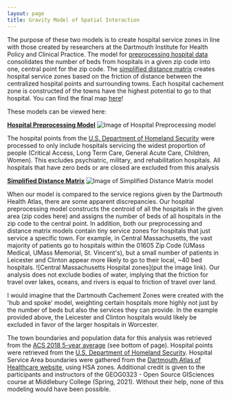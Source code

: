 ```yaml
---
layout: page
title: Gravity Model of Spatial Interaction
---
```


The purpose of these two models is to create hospital service zones in line with those created by researchers at the Dartmouth Institute for Health Policy and Clinical Practice. The model for [preprocessing hospital data](https://jafreedman12.github.io/gravity/gravity_models/preprocess_hospital_data.model3) consolidates the number of beds from hospitals in a given zip code into one, central point for the zip code. The [simplified distance matrix](https://jafreedman12.github.io/gravity/gravity_models/distance_matrix_potentialzones.model3) creates hospital service zones based on the friction of distance between the centralized hospital points and surrounding towns. Each hospital cachement zone is constructed of the towns have the highest potential to go to that hospital. You can find the final map [here](assets/)!

These models can be viewed here:

**[Hospital Preprocessing Model](https://jafreedman12.github.io/gravity/gravity_models/preprocess_hospital_data.model3)**
![Image of Hospital Preprocessing model](https://jafreedman12.github.io/gravity/gravity_models/hospdata_preprocess.png)

The hospital points from the [U.S. Department of Homeland Security](https://hifld-geoplatform.opendata.arcgis.com/datasets/6ac5e325468c4cb9b905f1728d6fbf0f_0) were processed to only include hospitals servicing the widest proportion of people (Critical Access, Long Term Care, General Acute Care, Children, Women). This excludes psychiatric, military, and rehabilitation hospitals. All hospitals that have zero beds or are closed are excluded from this analysis 


**[Simplified Distance Matrix](https://jafreedman12.github.io/gravity/gravity_models/distance_matrix_potentialzones.model3)**
![Image of Simplified Distance Matrix model](https://jafreedman12.github.io/gravity/gravity_models/distmatrix_image.png)

When our model is compared to the service regions given by the Dartmouth Health Atlas, there are some apparent discrepancies. Our hospital preprocessing model constructs the centroid of all the hospitals in the given area (zip codes here) and assigns the number of beds of all hospitals in the zip code to the central point. In addition, both our preprocessing and distance matrix models contain tiny service zones for hospitals that just service a specific town. For example, in Central Massachusetts, the vast majority of patients go to hospitals within the 01605 Zip Code (UMass Medical, UMass Memorial, St. Vincent's), but a small number of patients in Leicester and Clinton appear more likely to go to their local, ~40 bed hospitals. ![Central Massachusetts Hospital zones](put the image link). Our analysis does not exclude bodies of water, implying that the friction for travel over lakes, oceans, and rivers is equal to friction of travel over land.

I would imagine that the Dartmouth Cachement Zones were created with the 'hub and spoke' model, weighting certain hospitals more highly not just by the number of beds but also the services they can provide. In the example provided above, the Leicester and Clinton hospitals would likely be excluded in favor of the larger hospitals in Worcester. 

The town boundaries and population data for this analysis was retrieved from the [ACS 2018 5-year average](https://gis4dev.github.io/lessons/02a_gravitymodel.html) (see bottom of page). Hospital points were retrieved from the [U.S. Department of Homeland Security](https://hifld-geoplatform.opendata.arcgis.com/datasets/6ac5e325468c4cb9b905f1728d6fbf0f_0). Hospital Service Area boundaries were gathered from the [Dartmouth Atlas of Healthcare website](https://atlasdata.dartmouth.edu/downloads/supplemental#boundaries), using HSA zones. Additional credit is given to the participants and instructors of the GEOG0323 - Open Source GISciences course at Middlebury College (Spring, 2021). Without their help, none of this modeling would have been possible.
